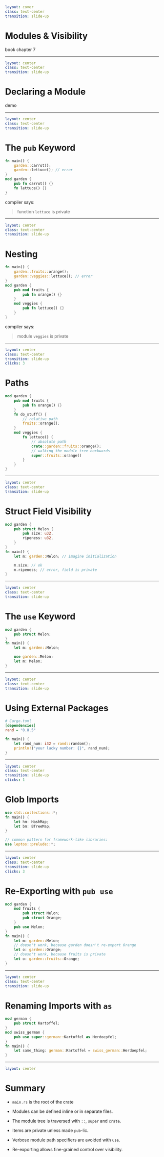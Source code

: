 ```yaml
layout: cover
class: text-center
transition: slide-up
```

# Modules & Visibility

book chapter 7

<Nr />

---

```yaml
layout: center
class: text-center
transition: slide-up
```

# Declaring a Module

demo

<!--
    Let's not spend too much time on modules.
    They are not necessary to achieve anything in Rust.
    (except visibility boundaries)
-->

<Nr />

---

```yaml
layout: center
class: text-center
transition: slide-up
```

# The `pub` Keyword

```rust {2,3,5-8}
fn main() {
    garden::carrot();
    garden::lettuce(); // error
}
mod garden {
    pub fn carrot() {}
    fn lettuce() {}
}
```

compiler says:

> function `lettuce` is private

<div
    style="background-color: red"
    class="h-0.8 rounded absolute top-75 left-103.5 w-6.5"
></div>

<Nr />

---

```yaml
layout: center
class: text-center
transition: slide-up
```

# Nesting

```rust {2,3,5-12}
fn main() {
    garden::fruits::orange();
    garden::veggies::lettuce(); // error
}
mod garden {
    pub mod fruits {
        pub fn orange() {}
    }
    mod veggies {
        pub fn lettuce() {}
    }
}
```

compiler says:

> module `veggies` is private

<div
    style="background-color: red"
    class="h-0.8 rounded absolute top-80 left-90 w-4"
></div>
<div
    style="background-color: red"
    class="h-0.8 rounded absolute top-85 left-102.5 w-6"
></div>

<Nr />

---

```yaml
layout: center
class: text-center
transition: slide-up
clicks: 3
```

# Paths

```rust {2-4,6-7|1-4,9,11-12,16-17|1-4,9,13-14,16-17|all} {at: 0}
mod garden {
    pub mod fruits {
        pub fn orange() {}
    }
    fn do_stuff() {
        // relative path
        fruits::orange();
    }
    mod veggies {
        fn lettuce() {
            // absolute path
            crate::garden::fruits::orange();
            // walking the module tree backwards
            super::fruits::orange()
        }
    }
}
```

<div
    style="background-color: red"
    class="h-0.8 rounded absolute top-92 left-102.5 w-10.5"
    v-click="[1,2]"
></div>
<div
    style="background-color: red"
    class="h-0.8 rounded absolute top-102 left-102.5 w-10.5"
    v-click="[2,3]"
></div>

<Nr />

---

```yaml
layout: center
class: text-center
transition: slide-up
```

# Struct Field Visibility

```rust {2-5|8|3-4,10-11}
mod garden {
    pub struct Melon {
        pub size: u32,
        ripeness: u32,
    }
}
fn main() {
    let m: garden::Melon; // imagine initialization

    m.size; // ok
    m.ripeness; // error, field is private
}
```

<Nr />

---

```yaml
layout: center
class: text-center
transition: slide-up
```

# The `use` Keyword

```rust {1-3,5|1-3,7-8}
mod garden {
    pub struct Melon;
}
fn main() {
    let m: garden::Melon;

    use garden::Melon;
    let m: Melon;
}
```

<Nr />

---

```yaml
layout: center
class: text-center
transition: slide-up
```

# Using External Packages

<!-- toml renders wierdly, ini is close enough -->
```ini
# Cargo.toml
[dependencies]
rand = "0.8.5"
```

```rust
fn main() {
    let rand_num: i32 = rand::random();
    println!("your lucky number: {}", rand_num);
}
```

<Nr />

---

```yaml
layout: center
class: text-center
transition: slide-up
clicks: 1
```

# Glob Imports

```rust {1-5|7-8} {at: 0}
use std::collections::*;
fn main() {
    let hm: HashMap;
    let bm: BTreeMap;
}

// common pattern for framework-like libraries:
use leptos::prelude::*;
```

<div
    style="background-color: red"
    class="h-0.8 rounded absolute top-60 left-121 w-6"
    v-click="[0,1]"
></div>

<Nr />

---

```yaml
layout: center
class: text-center
transition: slide-up
clicks: 3
```

# Re-Exporting with `pub use`

```rust {1-7|1-7,9|1-7,10-11|1-7,12-13}
mod garden {
    mod fruits {
        pub struct Melon;
        pub struct Orange;
    }
    pub use Melon;
}
fn main() {
    let m: garden::Melon;
    // doesn't work, because garden doesn't re-export Orange
    let o: garden::Orange;
    // doesn't work, because fruits is private
    let o: garden::fruits::Orange;
}
```

<div
    style="background-color: red"
    class="h-0.8 rounded absolute top-70 left-73 w-15"
    v-click="[0,1]"
></div>

<Nr />

---

```yaml
layout: center
class: text-center
transition: slide-up
```

# Renaming Imports with `as`

```rust
mod german {
    pub struct Kartoffel;
}
mod swiss_german {
    pub use super::german::Kartoffel as Herdoepfel;
}
fn main() {
    let same_thing: german::Kartoffel = swiss_german::Herdoepfel;
}
```

<div
    style="background-color: red"
    class="h-0.8 rounded absolute top-78 left-137 w-27"
></div>

<Nr />

---

```yaml
layout: center
```

# Summary

- `main.rs` is the root of the crate

- Modules can be defined inline or in separate files.

- The module tree is traversed with `::`, `super` and `crate`.

- Items are private unless made `pub`-lic.

- Verbose module path specifiers are avoided with `use`.

- Re-exporting allows fine-grained control over visibility.
